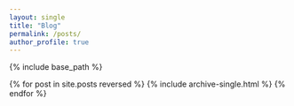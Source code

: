 ```yaml
---
layout: single
title: "Blog"
permalink: /posts/
author_profile: true
---
```

{% include base_path %}

{% for post in site.posts reversed %}
{% include archive-single.html %}
{% endfor %}

